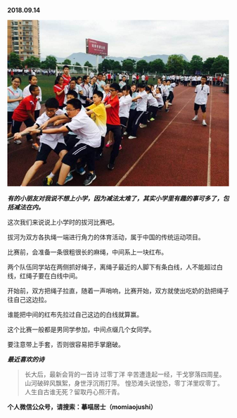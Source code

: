 
          
            
**2018.09.14**



![](img/51001-013c88c2566b2000.jpeg)




***有的小朋友对我说不想上小学，因为减法太难了，其实小学里有趣的事可多了，包括减法在内。***

这次我们来说说上小学时的拔河比赛吧。

拔河为双方各执绳一端进行角力的体育活动，属于中国的传统运动项目。

比赛前，会准备一条很粗很长的麻绳，中间系上一块红布。

两个队伍同学站在两侧抓好绳子，离绳子最近的人脚下有条白线，人不能超过白线，红绳子要在白线中间。

开始前，双方把绳子拉直，随着一声哨响，比赛开始，双方就使出吃奶的劲把绳子往自己这边拉。

谁能把中间的红布先拉过自己这边的白线就算赢。

这个比赛一般都是男同学参加，中间点缀几个女同学。

要注意带上手套，否则很容易把手掌磨破。


***最近喜欢的诗***
>长大后，最新会背的一首诗
过零丁洋
辛苦遭逢起一经，干戈寥落四周星。
山河破碎风飘絮，身世浮沉雨打萍。
惶恐滩头说惶恐，零丁洋里叹零丁。
人生自古谁无死？留取丹心照汗青。




**个人微信公众号，请搜索：摹喵居士（momiaojushi）**

          
        